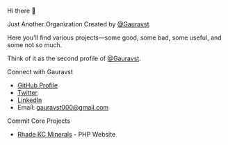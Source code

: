 Hi there 👋

Just Another Organization Created by [@Gauravst](https://github.com/Gauravst)

Here you'll find various projects—some good, some bad, some useful, and some not so much.

Think of it as the second profile of [@Gauravst](https://github.com/Gauravst).

Connect with Gauravst

- [GitHub Profile](https://github.com/Gauravst)
- [Twitter](https://x.com/Commit_Core)
- [LinkedIn](https://www.linkedin.com/in/gauravsinghtangariya/)
- Email: gauravst000@gmail.com

Commit Core Projects

- [Rhade KC Minerals](https://github.com/Gauravst/rhadeMinerals-PHP) - PHP Website


